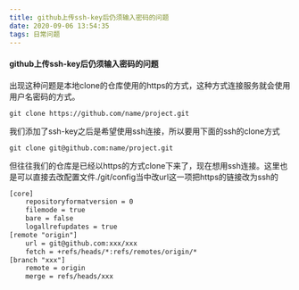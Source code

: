 ```yaml
---
title: github上传ssh-key后仍须输入密码的问题
date: 2020-09-06 13:54:35
tags: 日常问题
---
```


#### github上传ssh-key后仍须输入密码的问题

出现这种问题是本地clone的仓库使用的https的方式，这种方式连接服务就会使用用户名密码的方式。<!--more-->

```shell
git clone https://github.com/name/project.git
```

我们添加了ssh-key之后是希望使用ssh连接，所以要用下面的ssh的clone方式

```shell
git clone git@github.com:name/project.git
```

但往往我们的仓库是已经以https的方式clone下来了，现在想用ssh连接。这里也是可以直接去改配置文件./git/config当中改url这一项把https的链接改为ssh的

```xml
[core]
	repositoryformatversion = 0
	filemode = true
	bare = false
	logallrefupdates = true
[remote "origin"]
	url = git@github.com:xxx/xxx
	fetch = +refs/heads/*:refs/remotes/origin/*
[branch "xxx"]
	remote = origin
	merge = refs/heads/xxx
```

